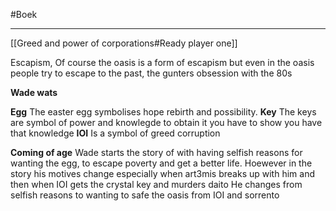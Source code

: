 #Boek 
****

[[Greed and power of corporations#Ready player one]]


Escapism,
Of course the oasis is a form of escapism but even in the oasis people try to escape to the past, the gunters obsession with the 80s

**Wade wats**


**Egg**
The easter egg symbolises hope rebirth and possibility.
**Key**
The keys are symbol of power and knowlegde to obtain it you have to show you have that knowledge
**IOI**
Is a symbol of greed corruption

**Coming of age**
Wade starts the story of with having selfish reasons for wanting the egg, to escape poverty and get a better life.
Hoewever in the story his motives change especially when art3mis breaks up with him
and then when IOI gets the crystal key and murders daito
He changes from selfish reasons to wanting to safe the oasis from IOI and sorrento
